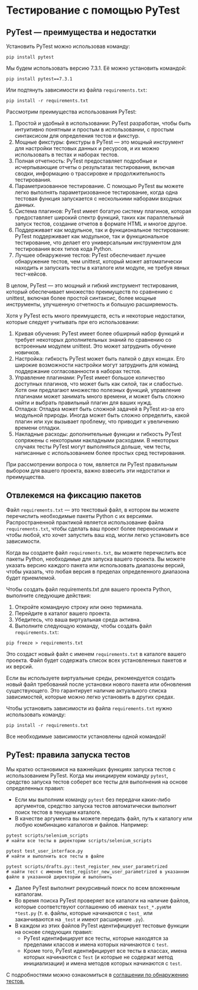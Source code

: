 # Тестирование с помощью PyTest

## PyTest — преимущества и недостатки

Установить PyTest можно использовав команду:

```shell
pip install pytest
```

Мы будем использовать версию 7.3.1. Её можно установить командой:

```shell
pip install pytest==7.3.1
```

Или подтянуть зависимости из файла `requirements.txt`:

```shell
pip install -r requirements.txt
```

Рассмотрим преимущества использования PyTest:

1. Простой и удобный в использовании: PyTest разработан, чтобы быть интуитивно понятным и простым в использовании, с
   простым синтаксисом для определения тестов и фикстур.
2. Мощные фикстуры: фикстуры в PyTest — это мощный инструмент для настройки тестовых данных и ресурсов, и их можно
   использовать в тестах и наборах тестов.
3. Полная отчетность: PyTest предоставляет подробные и исчерпывающие отчеты о результатах тестирования, включая сводки,
   информацию о трассировке и продолжительность тестирования.
4. Параметризованное тестирование. С помощью PyTest вы можете легко выполнять параметризованное тестирование, когда одна
   тестовая функция запускается с несколькими наборами входных данных.
5. Система плагинов: PyTest имеет богатую систему плагинов, которая предоставляет широкий спектр функций, таких как
   параллельный запуск тестов, создание отчетов в формате HTML и многое другое.
6. Поддерживает как модульное, так и функциональное тестирование: PyTest поддерживает как модульное, так и
   функциональное тестирование, что делает его универсальным инструментом для тестирования всех типов кода Python.
7. Лучшее обнаружение тестов: PyTest обеспечивает лучшее обнаружение тестов, чем unittest, который может автоматически
   находить и запускать тесты в каталоге или модуле, не требуя явных тест-кейсов.

В целом, PyTest — это мощный и гибкий инструмент тестирования, который обеспечивает множество преимуществ по сравнению с
unittest, включая более простой синтаксис, более мощные инструменты, улучшенную отчетность и большую расширяемость.

Хотя у PyTest есть много преимуществ, есть и некоторые недостатки, которые следует учитывать при его использовании:

1. Кривая обучения: PyTest имеет более обширный набор функций и требует некоторых дополнительных знаний по сравнению со
   встроенным модулем unittest. Это может затруднить обучение новичков.
2. Настройка: гибкость PyTest может быть палкой о двух концах. Его широкие возможности настройки могут затруднить для
   команд поддержание согласованности в наборах тестов.
3. Управление плагинами: PyTest имеет большое количество доступных плагинов, что может быть как силой, так и слабостью.
   Хотя они предлагают множество полезных функций, управление плагинами может занимать много времени, и может быть
   сложно найти и выбрать правильный плагин для ваших нужд.
4. Отладка: Отладка может быть сложной задачей в PyTest из-за его модульной природы. Иногда может быть сложно
   определить, какой плагин или хук вызывает проблему, что приводит к увеличению времени отладки.
5. Накладные расходы: дополнительные функции и гибкость PyTest сопряжены с некоторыми накладными расходами. В некоторых
   случаях тесты PyTest могут выполняться дольше, чем тесты, написанные с использованием более простых сред
   тестирования.

При рассмотрении вопроса о том, является ли PyTest правильным выбором для вашего проекта, важно взвесить эти недостатки
и преимущества.

## Отвлекемся на фиксацию пакетов

Файл `requirements.txt` — это текстовый файл, в котором вы можете перечислить необходимые пакеты Python с их версиями.
Распространенной практикой является использование файла `requirements.txt`, чтобы сделать ваш проект более переносимым и
чтобы любой, кто хочет запустить ваш код, могли легко установить все зависимости.

Когда вы создаете файл `requirements.txt`, вы можете перечислить все пакеты Python, необходимые для запуска вашего
проекта. Вы можете указать версию каждого пакета или использовать диапазоны версий, чтобы указать, что любая версия в
пределах определенного диапазона будет приемлемой.

Чтобы создать файл requirements.txt для вашего проекта Python, выполните следующие действия:

1. Откройте командную строку или окно терминала.
2. Перейдите в каталог вашего проекта.
3. Убедитесь, что ваша виртуальная среда активна.
4. Выполните следующую команду, чтобы создать файл `requirements.txt`:

```shell
pip freeze > requirements.txt
```

Это создаст новый файл с именем `requirements.txt` в каталоге вашего проекта. Файл будет содержать список всех
установленных пакетов и их версий.

Если вы используете виртуальные среды, рекомендуется создать новый файл требований после установки нового пакета или
обновления существующего. Это гарантирует наличие актуального списка зависимостей, которые можно легко установить в
других средах.

Чтобы установить зависимости из файла `requirements.txt` нужно использовать команду:

```shell
pip install -r requirements.txt
```

Все необходимые зависимости установлены одной командой!

## PyTest: правила запуска тестов

Мы кратко остановимся на важнейших функциях запуска тестов с использованием PyTest. Когда мы
инициируем команду `pytest`, средство запуска тестов соберет все тесты для выполнения на основе определенных правил:

+ Если мы выполним команду `pytest` без передачи каких-либо аргументов, средство запуска тестов автоматически выполнит
  поиск тестов в текущем каталоге.
+ В качестве аргумента вы можете передать файл, путь к каталогу или любую комбинацию каталогов и файлов. Например:

```shell
pytest scripts/selenium_scripts
# найти все тесты в директории scripts/selenium_scripts

pytest test_user_interface.py
# найти и выполнить все тесты в файле 

pytest scripts/drafts.py::test_register_new_user_parametrized
# найти тест с именем test_register_new_user_parametrized в указанном файле в указанной директории и выполнить 
```

+ Далее PyTest выполнит рекурсивный поиск по всем вложенным каталогам.
+ Во время поиска PyTest проверяет все каталоги на наличие файлов, которые соответствуют соглашению об
  именах `test_*.py`или `*test.py` (т. е. файлы, которые начинаются с `test_` или заканчиваются на `_test` и имеют
  расширение `.py`).
+ В каждом из этих файлов PyTest идентифицирует тестовые функции на основе следующих правил:
    + PyTest идентифицирует все тесты, которые находятся за пределами классов и имена которых начинаются с `test`.
    + Кроме того, PyTest идентифицирует все тесты в классах, имена которых начинаются с `Test` (и которые не содержат
      метод инициализации) и имена методов которых начинаются с `test`.

С подробностями можно ознакомиться в 
[соглашении по обнаружению тестов.](https://docs.pytest.org/en/stable/explanation/goodpractices.html#conventions-for-python-test-discovery)
